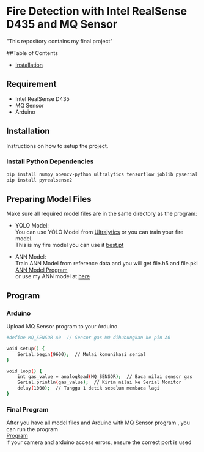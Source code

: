 # Fire Detection with Intel RealSense D435 and MQ Sensor

"This repository contains my final project"

##Table of Contents
- [Installation](#Installation)

## Requirement
- Intel RealSense D435
- MQ Sensor
- Arduino
  
## Installation
Instructions on how to setup the project.

### Install Python Dependencies
```sh
pip install numpy opencv-python ultralytics tensorflow joblib pyserial pandas openpyxl
pip install pyrealsense2
```

## Preparing Model Files
Make sure all required model files are in the same directory as the program:
- YOLO Model: <br/>
  You can use YOLO Model from [Ultralytics](https://www.ultralytics.com/) or you can train your fire model. <br/>
  This is my fire model you can use it [best.pt](https://github.com/FarrelCulbert/tugas-akhir/blob/main/Main/best.pt)

- ANN Model: <br/>
Train ANN Model from reference data and you will get file.h5 and file.pkl <br/>
[ANN Model Program](https://github.com/FarrelCulbert/tugas-akhir/blob/main/Main/ann.py) <br/>
or use my ANN model at [here](https://github.com/FarrelCulbert/tugas-akhir/tree/main/Main)

## Program
### Arduino 
Upload MQ Sensor program to your Arduino. 
```sh
#define MQ_SENSOR A0  // Sensor gas MQ dihubungkan ke pin A0

void setup() {
    Serial.begin(9600);  // Mulai komunikasi serial
}

void loop() {
    int gas_value = analogRead(MQ_SENSOR);  // Baca nilai sensor gas
    Serial.println(gas_value);  // Kirim nilai ke Serial Monitor
    delay(1000);  // Tunggu 1 detik sebelum membaca lagi
}

```

### Final Program
After you have all model files and Arduino with MQ Sensor program , you can run the program<br/>
[Program](https://github.com/FarrelCulbert/tugas-akhir/blob/main/Main/fix.py)<br/>
if your camera and arduino access errors, ensure the correct port is used
